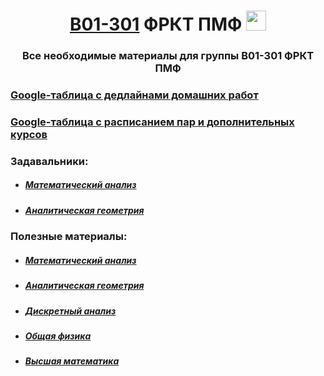<h1 align="center"> <a href="https://t.me/+U8C9eHqeNKoxZDli" target="_blank">B01-301</a> ФРКТ ПМФ 
<img src="https://github.com/Volkodav07/B01-301/blob/main/logo.png" height="32"/></h1>
<h3 align="center">Все необходимые материалы для группы B01-301 ФРКТ ПМФ</h3>

<h3> <a href="https://docs.google.com/spreadsheets/d/1lxrZGSIz-qgB3IUCdPP20y19eYOQU5ldsk-IoPtHJTo/edit?usp=sharing" target="_blank">Google-таблица с дедлайнами домашних работ </a></h3>

<h3> <a href="https://docs.google.com/spreadsheets/d/1NhgC8GYDORPPVt5tnOmpKZgeLDWxCSuJOs6ZLLTT5HQ/edit?usp=sharing" target="_blank"> Google-таблица с расписанием пар и дополнительных курсов </a></h3>

<h3> Задавальники: </h3>
<ul>
  <li><h5><a href="https://disk.yandex.ru/i/o_oD1Ixyws8L8A target="_blank"> Математический анализ </a></h5></li>
  <li><h5><a href="https://disk.yandex.ru/i/egXLXNh4NKd0Pw target="_blank"> Аналитическая геометрия </a></h5></li>
</ul>

<h3> Полезные материалы: </h3>
<ul>
  
  <li><h5>
    <a href="https://disk.yandex.ru/d/8Bs9YhHWKAQtww target="_blank""> Математический анализ </a>
  </h5></li>
  
  <li><h5>
    <a href="https://disk.yandex.ru/d/bryM5oRBwyxY4g target="_blank""> Аналитическая геометрия </a>
  </h5></li>
  
  <li><h5>
    <a href="https://disk.yandex.ru/d/34eYZi0yFQ2Pkw target="_blank""> Дискретный анализ </a>
  </h5></li>
  
  <li><h5>
    <a href="https://disk.yandex.ru/d/YOSurTlMK2YGRQ target="_blank""> Общая физика </a>
  </h5></li>
  
  <li><h5>
    <a href="http://mathprofi.ru/"> Высшая математика </a>
  </h5></li>
  
</ul>
